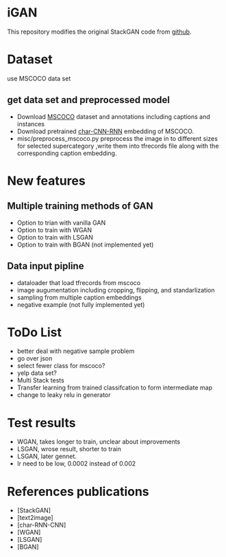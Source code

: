 # iGAN

This repository modifies the original StackGAN code from
[github](https://github.com/hanzhanggit/StackGAN).


# Dataset
use MSCOCO data set
## get data set and preprocessed model
- Download [MSCOCO](http://mscoco.org/dataset/#overview) dataset and annotations including captions and instances
- Download pretrained [char-CNN-RNN](https://github.com/reedscot/icml2016) embedding of MSCOCO.
- misc/preprocess_mscoco.py preprocess the image in to different sizes
for selected supercategory
,write them into tfrecords file along with the corresponding caption embedding.


# New features

## Multiple training methods of GAN
- Option to trian with vanilla GAN
- Option to train with WGAN
- Option to train with LSGAN
- Option to train with BGAN (not implemented yet)

## Data input pipline
- dataloader that load tfrecords from mscoco
- image augumentation including cropping, flipping, and standarlization
- sampling from multiple caption embeddings
- negative example (not fully implemented yet)


# ToDo List
- better deal with negative sample problem
- go over json
- select fewer class for mscoco?
- yelp data set?
- Multi Stack tests
- Transfer learning from trained classifcation to form intermediate map
- change to leaky relu in generator

# Test results
- WGAN, takes longer to train, unclear about improvements
- LSGAN, wrose result, shorter to train
- LSGAN, later gennet.
- lr need to be low, 0.0002 instead of 0.002

# References publications
- [StackGAN]
- [text2image]
- [char-RNN-CNN]
- [WGAN]
- [LSGAN]
- [BGAN]


<!-- 
# retest things!

lr rate not loaded need to used load

# scope things down to class generation instead of text generation?

# questions:

- regularization?


- own implementation
error possible discriminator variable sharing


- gate gradients -->


<!-- 
notes:

deconv may cause patterns, resize is better
 -->